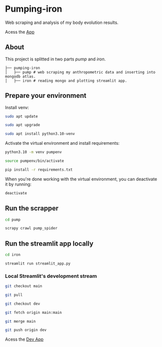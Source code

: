 # Pumping-iron
Web scraping and analysis of my body evolution results.

Acess the [App](https://pumping-iron.streamlit.app/)

## About
This project is splitted in two parts *pump* and *iron*.
```
├── pumping-iron
│   ├── pump # web scraping my anthropometric data and inserting into mongodb atlas.
│   ├── iron # reading mongo and plotting streamlit app.
```

## Prepare your environment

Install venv:
```bash
sudo apt update

sudo apt upgrade

sudo apt install python3.10-venv
```

Activate the virtual environment and install requirements:
```bash
python3.10 -m venv pumpenv

source pumpenv/bin/activate

pip install -r requirements.txt
```

When you're done working with the virtual environment, you can deactivate it by running:
```bash
deactivate
```
## Run the scrapper

```bash
cd pump

scrapy crawl pump_spider
```

## Run the streamlit app locally

```bash
cd iron

streamlit run streamlit_app.py
```

### Local Streamlit's development stream

```bash
git checkout main

git pull

git checkout dev

git fetch origin main:main

git merge main

git push origin dev
```

Acess the [Dev App](https://pumping-iron-dev.streamlit.app/)